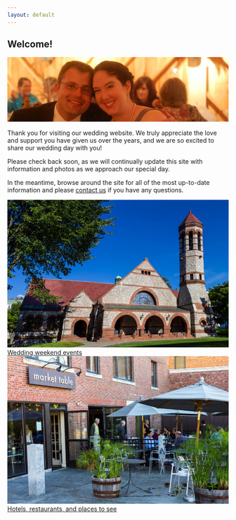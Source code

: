 ```yaml
---
layout: default
---
```


## Welcome! ##

<div class="photo">
  <img src="/images/banner.jpg">
</div>

Thank you for visiting our wedding website. We truly appreciate the love and support you have given us over the years, and we are so excited to share our wedding day with you!

Please check back soon, as we will continually update this site with information and photos as we approach our special day.

In the meantime, browse around the site for all of the most up-to-date information and please [contact us](/about/contact.html) if you have any questions.

<div class="double-photos">
  <div class="double-photo">
    <a href="/events" class="photo">
      <img src="/images/places/rollins.jpg">
      <div class="caption">Wedding weekend events</div>
    </a>
  </div>
  <div class="double-photo">
    <a href="/travel" class="photo">
      <img src="/images/places/market-table.jpg">
      <div class="caption">Hotels, restaurants, and places to see</div>
    </a>
  </div>
</div>
